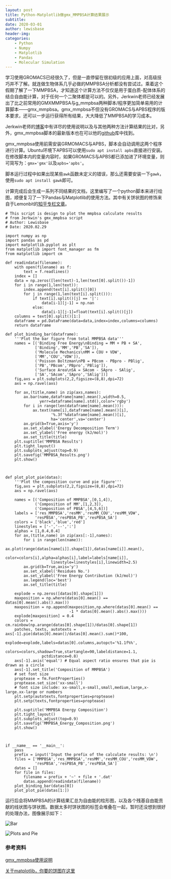 ```yaml
---
layout: post
title: Python-Matplotlib做gmx_MMPBSA计算结果展示
subtitle:
date: 2020-03-01
author: lewisbase
header-img:
categories: 
    - Python
    - Numpy
    - Matplotlib
    - Pandas
    - Molecular Simulation
---
```



学习使用GROMACS已经很久了，但是一直停留在很初级的应用上面，对高级技巧并不了解。就连做生物体系几乎必做的MMPBSA分析都没有尝试过。乘着这个假期了解了一下MMPBSA，才知道这个计算方法不仅仅是用于蛋白质-配体体系的结合自由能计算，对于任何一个二聚体都是可以的。另外，Jerkwin老师已经发展出了比之前常用的GMXMMPBSA与g_mmpbsa两种脚本/程序更加简单易用的计算脚本——gmx_mmpbsa。gmx_mmpbsa不但没有GROMACS与APBS程序的版本要求，还可以一步运行获得所有结果，大大降低了MMPBSA的学习成本。

Jerkwin老师的[博客](https://jerkwin.github.io/2019/07/31/gmx_mmpbsa%E4%BD%BF%E7%94%A8%E8%AF%B4%E6%98%8E/)中有详尽的使用说明以及与其他两种方法计算结果的比对，另外，gmx_mmpbsa脚本的最新版本也在可以他的[github](https://github.com/Jerkwin/gmxtool/tree/master/gmx_mmpbsa)库中找到。

gmx_mmpbsa使用前需安装GRMOMACS与APBS，脚本会自动调用这两个程序进行计算。Ubuntu环境下APBS可以使用`sudo apt install apbs`直接进行安装。在修改脚本内的变量内容时，如果GROMACS与APBS都已添加进了环境变量，则可简写为：`gmx='gmx'`以及`apbs='apbs'`。

脚本运行过程中如果出现某些`awk`函数未定义的错误，那么还需要安装一下`gawk`，使用`sudo apt install gawk`即可。

计算完成后会生成一系列不同结果的文档，这里编写了一个python脚本来进行绘图，顺便复习了一下Pandas与Matplotlib的使用方法。其中有关饼状图的修饰来自于Lemonbit的[知乎专栏文章](https://zhuanlan.zhihu.com/p/26812779)。


    # This script is design to plot the mmpbsa calculate results
    # from Jerkwin's gmx_mmpbsa script
    # Author: Lewisbase
    # Date: 2020.02.29

    import numpy as np 
    import pandas as pd 
    import matplotlib.pyplot as plt 
    from matplotlib import font_manager as fm
    from matplotlib import cm

    def readindata(filename):
        with open(filename) as f:
            text = f.readlines()
        index = []
        data = np.zeros([len(text)-1,len(text[0].split())-1])
        for i in range(1,len(text)):
            index.append(text[i].split()[0])
            for j in range(1,len(text[i].split())):
                if text[i].split()[j] == '|':
                    data[i-1][j-1] = np.nan
                else:
                    data[i-1][j-1]=float(text[i].split()[j])
        columns = text[0].split()[1:]
        dataframe = pd.DataFrame(data=data,index=index,columns=columns)
        return dataframe

    def plot_binding_bar(dataframe):
        '''Plot the bar figure from total MMPBSA data'''
        names = [('Binding Free Energy\nBinding = MM + PB + SA',
                 ['Binding','MM','PB','SA']),
                 ('Molecule Mechanics\nMM = COU + VDW',
                 ['MM','COU','VDW']),
                 ('Poisson Boltzman\nPB = PBcom - PBpro - PBlig',
                 ['PB','PBcom','PBpro','PBlig']),
                 ('Surface Area\nSA = SAcom - SApro - SAlig',
                 ['SA','SAcom','SApro','SAlig'])]
        fig,axs = plt.subplots(2,2,figsize=(8,8),dpi=72)
        axs = np.ravel(axs)

        for ax,(title,name) in zip(axs,names):
            ax.bar(name,dataframe[name].mean(),width=0.5,
                   yerr=dataframe[name].std(),color='rgby')
            for i in range(len(dataframe[name].mean())):
                ax.text(name[i],dataframe[name].mean()[i],
                        '%.3f'%dataframe[name].mean()[i],
                        ha='center',va='center')
            ax.grid(b=True,axis='y')
            ax.set_xlabel('Energy Decomposition Term')
            ax.set_ylabel('Free energy (kJ/mol)')
            ax.set_title(title)
        plt.suptitle('MMPBSA Results')
        plt.tight_layout()
        plt.subplots_adjust(top=0.9)
        plt.savefig('MMPBSA_Results.png')
        plt.show()



    def plot_plot_pie(datas):
        '''Plot the composition curve and pie figure'''
        fig,axs = plt.subplots(2,2,figsize=(8,8),dpi=72)
        axs = np.ravel(axs)

        names = [('Composition of MMPBSA',[0,1,4]),
                 ('Composition of MM',[1,2,3]),
                 ('Composition of PBSA',[4,5,6])]
        labels = ['res_MMPBSA','resMM','resMM_COU','resMM_VDW',
                 'resPBSA','resPBSA_PB','resPBSA_SA']
        colors = ['black','blue','red']
        linestyles = ['-','--',':']
        alphas = [1,0.4,0.4]
        for ax,(title,name) in zip(axs[:-1],names):
            for i in range(len(name)):
                ax.plot(range(datas[name[i]].shape[1]),datas[name[i]].mean(),
                        color=colors[i],alpha=alphas[i],label=labels[name[i]],
                        linestyle=linestyles[i],linewidth=2.5)
            ax.grid(b=True,axis='y')
            ax.set_xlabel('Residues No.')
            ax.set_ylabel('Free Energy Contribution (kJ/mol)')
            ax.legend(loc='best')
            ax.set_title(title)

        explode = np.zeros([datas[0].shape[1]])
        maxposition = np.where(datas[0].mean() == datas[0].mean().abs().max())
        maxposition = np.append(maxposition,np.where(datas[0].mean() == 
                                -1 * datas[0].mean().abs().max()))
        explode[maxposition] = 0.4
        colors = cm.rainbow(np.arange(datas[0].shape[1])/datas[0].shape[1])
        patches, texts, autotexts = axs[-1].pie(datas[0].mean()/datas[0].mean().sum()*100,
                    explode=explode,labels=datas[0].columns,autopct='%1.1f%%',
                    colors=colors,shadow=True,startangle=90,labeldistance=1.1,
                    pctdistance=0.8)
        axs[-1].axis('equal') # Equal aspect ratio ensures that pie is drawn as a circle
        axs[-1].set_title('Composition of MMPBSA')
        # set font size
        proptease = fm.FontProperties()
        proptease.set_size('xx-small')
        # font size include: xx-small,x-small,small,medium,large,x-large.xx-large or numbers
        plt.setp(autotexts,fontproperties=proptease)
        plt.setp(texts,fontproperties=proptease)

        plt.suptitle('MMPBSA Energy Composition')
        plt.tight_layout()
        plt.subplots_adjust(top=0.9)
        plt.savefig('MMPBSA_Energy_Composition.png')
        plt.show()



    if __name__ == '__main__':
        pass
        prefix = input('Input the prefix of the calculate results: \n')
        files = ['MMPBSA','res_MMPBSA','resMM','resMM_COU','resMM_VDW',
                 'resPBSA','resPBSA_PB','resPBSA_SA']
        datas = []
        for file in files:
            filename = prefix + '~' + file + '.dat'
            datas.append(readindata(filename))
        plot_binding_bar(datas[0])
        plot_plot_pie(datas[1:])


运行后会将MMPBSA的计算结果汇总为自由能的柱形图，以及各个残基自由能贡献的线状图与饼状图。数据太多时饼状图的标签会堆叠在一起，暂时还没想到很好的处理办法，图像展示如下：

![Bar](https://raw.githubusercontent.com/LewisBase/LearnPython/master/Plot_MMPBSA/MMPBSA_Results.png)

![Plots and Pie](https://raw.githubusercontent.com/LewisBase/LearnPython/master/Plot_MMPBSA/MMPBSA_Energy_Composition.png)

### 参考资料

[gmx_mmpbsa使用说明](https://jerkwin.github.io/2019/07/31/gmx_mmpbsa%E4%BD%BF%E7%94%A8%E8%AF%B4%E6%98%8E/)

[关于matplotlib，你要的饼图在这里](https://zhuanlan.zhihu.com/p/26812779)